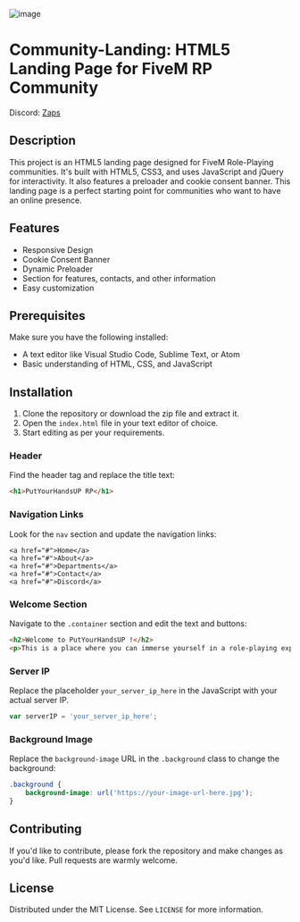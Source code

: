 ![image](https://github.com/Zaps6000/community-landing/assets/122732007/baaf7fa8-af2c-4061-84ba-989e324dc6fe)
# Community-Landing: HTML5 Landing Page for FiveM RP Community
Discord: [Zaps](https://discord.gg/cfxdev)
## Description

This project is an HTML5 landing page designed for FiveM Role-Playing communities. It's built with HTML5, CSS3, and uses JavaScript and jQuery for interactivity. It also features a preloader and cookie consent banner. This landing page is a perfect starting point for communities who want to have an online presence.

## Features

- Responsive Design
- Cookie Consent Banner
- Dynamic Preloader
- Section for features, contacts, and other information
- Easy customization

## Prerequisites

Make sure you have the following installed:

- A text editor like Visual Studio Code, Sublime Text, or Atom
- Basic understanding of HTML, CSS, and JavaScript

## Installation

1. Clone the repository or download the zip file and extract it.
2. Open the `index.html` file in your text editor of choice.
3. Start editing as per your requirements.

### Header

Find the header tag and replace the title text:

```html
<h1>PutYourHandsUP RP</h1>
```

### Navigation Links

Look for the `nav` section and update the navigation links:

```
<a href="#">Home</a>
<a href="#">About</a>
<a href="#">Departments</a>
<a href="#">Contact</a>
<a href="#">Discord</a>
```

### Welcome Section

Navigate to the `.container` section and edit the text and buttons:

```html
<h2>Welcome to PutYourHandsUP !</h2>
<p>This is a place where you can immerse yourself in a role-playing experience.</p>
```

### Server IP

Replace the placeholder `your_server_ip_here` in the JavaScript with your actual server IP.

```javascript
var serverIP = 'your_server_ip_here';
```

### Background Image

Replace the `background-image` URL in the `.background` class to change the background:

```css
.background {
    background-image: url('https://your-image-url-here.jpg');
}
```

## Contributing

If you'd like to contribute, please fork the repository and make changes as you'd like. Pull requests are warmly welcome.

## License

Distributed under the MIT License. See `LICENSE` for more information.
